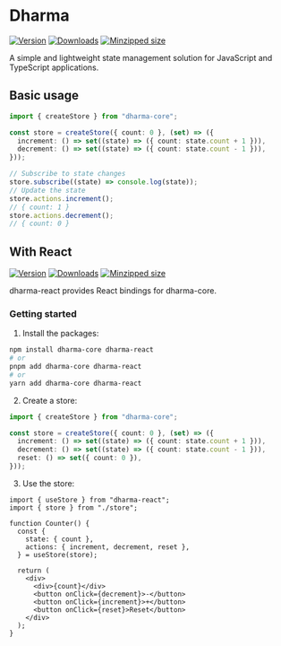 # Dharma

[![Version](https://img.shields.io/npm/v/dharma-core)](https://npmjs.com/package/dharma-core)
[![Downloads](https://img.shields.io/npm/dm/dharma-core.svg)](https://npmjs.com/package/dharma-core)
[![Minzipped size](https://img.shields.io/bundlephobia/minzip/dharma-core)](https://bundlephobia.com/package/dharma-core)

A simple and lightweight state management solution for JavaScript and TypeScript applications.

## Basic usage

```ts
import { createStore } from "dharma-core";

const store = createStore({ count: 0 }, (set) => ({
  increment: () => set((state) => ({ count: state.count + 1 })),
  decrement: () => set((state) => ({ count: state.count - 1 })),
}));

// Subscribe to state changes
store.subscribe((state) => console.log(state));
// Update the state
store.actions.increment();
// { count: 1 }
store.actions.decrement();
// { count: 0 }
```

## With React

[![Version](https://img.shields.io/npm/v/dharma-react)](https://npmjs.com/package/dharma-react)
[![Downloads](https://img.shields.io/npm/dm/dharma-react.svg)](https://npmjs.com/package/dharma-react)
[![Minzipped size](https://img.shields.io/bundlephobia/minzip/dharma-react)](https://bundlephobia.com/package/dharma-react)

dharma-react provides React bindings for dharma-core.

### Getting started

1. Install the packages:

```sh
npm install dharma-core dharma-react
# or
pnpm add dharma-core dharma-react
# or
yarn add dharma-core dharma-react
```

2. Create a store:

```ts
import { createStore } from "dharma-core";

const store = createStore({ count: 0 }, (set) => ({
  increment: () => set((state) => ({ count: state.count + 1 })),
  decrement: () => set((state) => ({ count: state.count - 1 })),
  reset: () => set({ count: 0 }),
}));
```

3. Use the store:

```tsx
import { useStore } from "dharma-react";
import { store } from "./store";

function Counter() {
  const {
    state: { count },
    actions: { increment, decrement, reset },
  } = useStore(store);

  return (
    <div>
      <div>{count}</div>
      <button onClick={decrement}>-</button>
      <button onClick={increment}>+</button>
      <button onClick={reset}>Reset</button>
    </div>
  );
}
```

